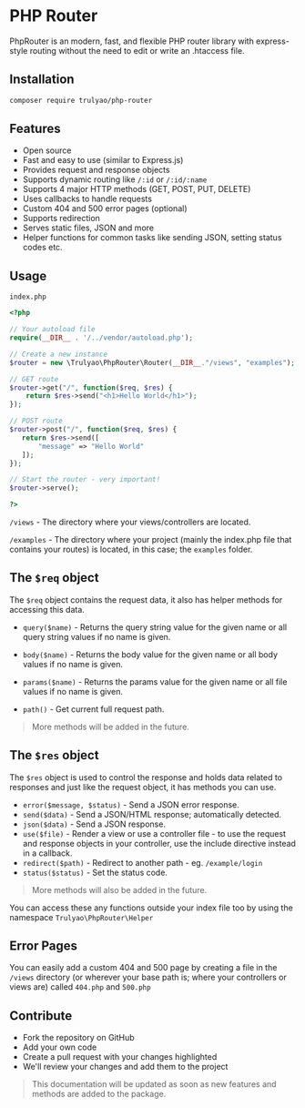 # PHP Router
PhpRouter is an modern, fast, and flexible PHP router library with express-style routing without the need to edit or write an .htaccess file.

## Installation

```bash
composer require trulyao/php-router
```

## Features
- Open source
- Fast and easy to use (similar to Express.js)
- Provides request and response objects
- Supports dynamic routing like `/:id` or `/:id/:name`
- Supports 4 major HTTP methods (GET, POST, PUT, DELETE)
- Uses callbacks to handle requests
- Custom 404 and 500 error pages (optional)
- Supports redirection
- Serves static files, JSON and more
- Helper functions for common tasks like sending JSON, setting status codes etc.


## Usage

`index.php`
```php
<?php

// Your autoload file
require(__DIR__ . '/../vendor/autoload.php');

// Create a new instance
$router = new \Trulyao\PhpRouter\Router(__DIR__."/views", "examples");

// GET route
$router->get("/", function($req, $res) {
    return $res->send("<h1>Hello World</h1>");
});

// POST route
$router->post("/", function($req, $res) {
   return $res->send([
       "message" => "Hello World"
   ]);
});

// Start the router - very important!
$router->serve();

?>
```

`/views` - The directory where your views/controllers are located.

`/examples` - The directory where your project (mainly the index.php file that contains your routes) is located, in this case; the `examples` folder.


## The `$req` object

The `$req` object contains the request data, it also has helper methods for accessing this data.

- `query($name)` - Returns the query string value for the given name or all query string values if no name is given.

- `body($name)` - Returns the body value for the given name or all body values if no name is given.

- `params($name)` - Returns the params value for the given name or all file values if no name is given.
- `path()` - Get current full request path.

> More methods will be added in the future.


## The `$res` object

The `$res` object is used to control the response and holds data related to responses and just like the request object, it has methods you can use.

- `error($message, $status)` - Send a JSON error response.
- `send($data)` - Send a JSON/HTML response; automatically detected.
- `json($data)` - Send a JSON response.
- `use($file)` - Render a view or use a controller file - to use the request and response objects in your controller, use the include directive instead in a callback.
- `redirect($path)` - Redirect to another path - eg. `/example/login`
- `status($status)` - Set the status code.


> More methods will also be added in the future.


You can access these any functions outside your index file too by using the namespace `Trulyao\PhpRouter\Helper`

## Error Pages
You can easily add a custom 404 and 500 page by creating a file in the `/views` directory (or wherever your base path is; where your controllers or views are) called `404.php` and `500.php` 


## Contribute

- Fork the repository on GitHub
- Add your own code
- Create a pull request with your changes highlighted
- We'll review your changes and add them to the project 

>This documentation will be updated as soon as new features and methods are added to the package.